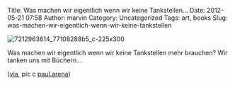 Title: Was machen wir eigentlich wenn wir keine Tankstellen...
Date: 2012-05-21 07:58
Author: marvin
Category: Uncategorized
Tags: art, books
Slug: was-machen-wir-eigentlich-wenn-wir-keine-tankstellen

![7212963614_77108288b5_c-225x300]({filename}/images/7212963614_77108288b5_c-225x300.jpg)

Was machen wir eigentlich wenn wir keine Tankstellen mehr brauchen? Wir
tanken uns mit Büchern...

([via](http://bookshelfporn.com/post/23447405989/bookcase-petrol-bowser-an-art-installation-by),
pic c
[paul.arena](http://www.flickr.com/photos/69594509@N04/7212963614/in/photostream/))

